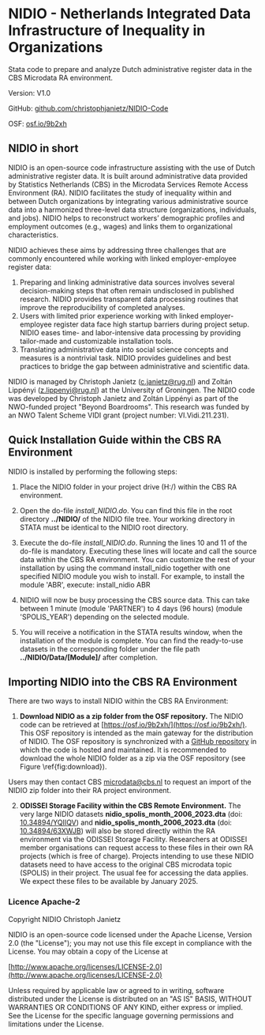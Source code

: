 # NIDIO - Netherlands Integrated Data Infrastructure of Inequality in Organizations

Stata code to prepare and analyze Dutch administrative register data in the CBS Microdata RA environment.

Version: V1.0

GitHub: [github.com/christophjanietz/NIDIO-Code](github.com/christophjanietz/NIDIO-Code)

OSF: [osf.io/9b2xh](osf.io/9b2xh)

## NIDIO in short

NIDIO is an open-source code infrastructure assisting with the use of Dutch administrative register data. It is built around administrative data provided by Statistics Netherlands (CBS) in the Microdata Services Remote Access Environment (RA). NIDIO facilitates the study of inequality within and between Dutch organizations by integrating various administrative source data into a harmonized three-level data structure (organizations, individuals, and jobs). NIDIO helps to reconstruct workers’ demographic profiles and employment outcomes (e.g., wages) and links them to organizational characteristics.

NIDIO achieves these aims by addressing three challenges that are commonly encountered while working with linked employer-employee register data:

1. Preparing and linking administrative data sources involves several decision-making steps that often remain undisclosed in published research. NIDIO provides transparent data processing routines that improve the reproducibility of completed analyses.
2. Users with limited prior experience working with linked employer-employee register data face high startup barriers during project setup. NIDIO eases time- and labor-intensive data processing by providing tailor-made and customizable installation tools.
3. Translating administrative data into social science concepts and measures is a nontrivial task. NIDIO provides guidelines and best practices to bridge the gap between administrative and scientific data.

NIDIO is managed by Christoph Janietz (c.janietz@rug.nl) and Zoltán Lippényi (z.lippenyi@rug.nl) at the University of Groningen. The NIDIO code was developed by Christoph Janietz and Zoltán Lippényi as part of the NWO-funded project "Beyond Boardrooms". This research was funded by an NWO Talent Scheme VIDI grant (project number: VI.Vidi.211.231).

## Quick Installation Guide within the CBS RA Environment
NIDIO is installed by performing the following steps:

1. Place the NIDIO folder in your project drive (H:/) within the CBS RA environment.
   
2. Open the do-file *install_NIDIO.do*. You can find this file in the root directory **../NIDIO/** of the NIDIO file tree. Your working directory in STATA must be identical to the NIDIO root directory.
   
3. Execute the do-file *install_NIDIO.do*. Running the lines 10 and 11 of the do-file is mandatory. Executing these lines will locate and call the source data within the CBS RA environment. You can customize the rest of your installation by using the command install_nidio together with one specified NIDIO module you wish to install. For example, to install the module 'ABR', execute: install_nidio ABR
   
4. NIDIO will now be busy processing the CBS source data. This can take between 1 minute (module 'PARTNER') to 4 days (96 hours) (module 'SPOLIS_YEAR') depending on the selected module.
   
5. You will receive a notification in the STATA results window, when the installation of the module is complete. You can find the ready-to-use datasets in the corresponding folder under the file path **../NIDIO/Data/[Module]/** after completion. 

## Importing NIDIO into the CBS RA Environment
There are two ways to install NIDIO within the CBS RA Environment:

1. **Download NIDIO as a zip folder from the OSF repository.** The NIDIO code can be retrieved at [https://osf.io/9b2xh/](https://osf.io/9b2xh/). This OSF repository is intended as the main gateway for the distribution of NIDIO. The OSF repository is synchronized with a [GitHub repository](https://github.com/christophjanietz/NIDIO-Code) in which the code is hosted and maintained. It is recommended to download the whole NIDIO folder as a zip via the OSF repository (see Figure \ref{fig:download}).

Users may then contact CBS [microdata@cbs.nl](mailto:microdata@cbs.nl) to request an import of the NIDIO zip folder into their RA project environment.
    
2. **ODISSEI Storage Facility within the CBS Remote Environment.** The very large NIDIO datasets **nidio\_spolis\_month\_2006\_2023.dta** (doi: [10.34894/YQIIQV](https://portal.odissei.nl/dataset.xhtml?persistentId=doi:10.34894/YQIIQV)) and **nidio\_spolis\_month\_2006\_2023.dta** (doi: [10.34894/63XWJB](https://portal.odissei.nl/dataset.xhtml?persistentId=doi:10.34894/63XWJB)) will also be stored directly within the RA environment via the ODISSEI Storage Facility. Researchers at ODISSEI member organisations can request access to these files in their own RA projects (which is free of charge). Projects intending to use these NIDIO datasets need to have access to the original CBS microdata topic (SPOLIS) in their project. The usual fee for accessing the data applies. We expect these files to be available by January 2025. 

### Licence Apache-2
Copyright NIDIO Christoph Janietz 

NIDIO is an open-source code licensed under the Apache License, Version 2.0 (the "License"); you may not use this file except in compliance with the License. You may obtain a copy of the License at

[http://www.apache.org/licenses/LICENSE-2.0](http://www.apache.org/licenses/LICENSE-2.0)

Unless required by applicable law or agreed to in writing, software distributed under the License is distributed on an "AS IS" BASIS, WITHOUT WARRANTIES OR CONDITIONS OF ANY KIND, either express or implied. See the License for the specific language governing permissions and limitations under the License.

